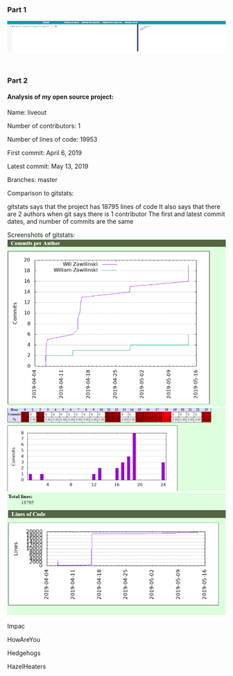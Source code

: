 ### Part 1
![](https://github.com/ecampi/Labs/blob/master/Lab3/sqrt.PNG)

![]()




### Part 2 

#### Analysis of my open source project:

Name: liveout

Number of contributors: 1

Number of lines of code: 19953

First commit: April 6, 2019

Latest commit: May 13, 2019

Branches: master


Comparison to gitstats:

gitstats says that the project has 18795 lines of code
It also says that there are 2 authors when git says there is 1 contributor 
The first and latest commit dates, and number of commits are the same

Screenshots of gitstats:
![](https://github.com/ecampi/Labs/blob/master/Lab3/authors.PNG)
![](https://github.com/ecampi/Labs/blob/master/Lab3/commits.PNG)
![](https://github.com/ecampi/Labs/blob/master/Lab3/lines.PNG)



Impac

HowAreYou

Hedgehogs

HazelHeaters
